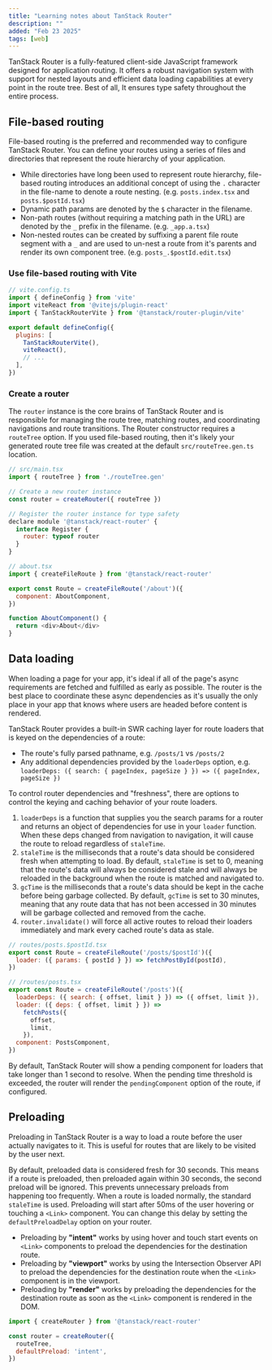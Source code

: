 ```yaml
---
title: "Learning notes about TanStack Router"
description: ""
added: "Feb 23 2025"
tags: [web]
---
```


TanStack Router is a fully-featured client-side JavaScript framework designed for application routing. It offers a robust navigation system with support for nested layouts and efficient data loading capabilities at every point in the route tree. Best of all, It ensures type safety throughout the entire process.

## File-based routing
File-based routing is the preferred and recommended way to configure TanStack Router. You can define your routes using a series of files and directories that represent the route hierarchy of your application.

- While directories have long been used to represent route hierarchy, file-based routing introduces an additional concept of using the `.` character in the file-name to denote a route nesting. (e.g. `posts.index.tsx` and `posts.$postId.tsx`)
- Dynamic path params are denoted by the `$` character in the filename. 
- Non-path routes (without requiring a matching path in the URL) are denoted by the `_` prefix in the filename. (e.g. `_app.a.tsx`)
- Non-nested routes can be created by suffixing a parent file route segment with a `_` and are used to un-nest a route from it's parents and render its own component tree. (e.g. `posts_.$postId.edit.tsx`)

### Use file-based routing with Vite

```js
// vite.config.ts
import { defineConfig } from 'vite'
import viteReact from '@vitejs/plugin-react'
import { TanStackRouterVite } from '@tanstack/router-plugin/vite'

export default defineConfig({
  plugins: [
    TanStackRouterVite(),
    viteReact(),
    // ...
  ],
})
```

### Create a router
The `router` instance is the core brains of TanStack Router and is responsible for managing the route tree, matching routes, and coordinating navigations and route transitions. The Router constructor requires a `routeTree` option. If you used file-based routing, then it's likely your generated route tree file was created at the default `src/routeTree.gen.ts` location.

```js
// src/main.tsx
import { routeTree } from './routeTree.gen'

// Create a new router instance
const router = createRouter({ routeTree })

// Register the router instance for type safety
declare module '@tanstack/react-router' {
  interface Register {
    router: typeof router
  }
}
```

```js
// about.tsx
import { createFileRoute } from '@tanstack/react-router'

export const Route = createFileRoute('/about')({
  component: AboutComponent,
})

function AboutComponent() {
  return <div>About</div>
}
```

## Data loading
When loading a page for your app, it's ideal if all of the page's async requirements are fetched and fulfilled as early as possible. The router is the best place to coordinate these async dependencies as it's usually the only place in your app that knows where users are headed before content is rendered.

TanStack Router provides a built-in SWR caching layer for route loaders that is keyed on the dependencies of a route:
- The route's fully parsed pathname, e.g. `/posts/1` vs `/posts/2`
- Any additional dependencies provided by the `loaderDeps` option, e.g. `loaderDeps: ({ search: { pageIndex, pageSize } }) => ({ pageIndex, pageSize })`

To control router dependencies and "freshness", there are options to control the keying and caching behavior of your route loaders.
1. `loaderDeps` is a function that supplies you the search params for a router and returns an object of dependencies for use in your `loader` function. When these deps changed from navigation to navigation, it will cause the route to reload regardless of `staleTime`.
2. `staleTime` is the milliseconds that a route's data should be considered fresh when attempting to load. By default, `staleTime` is set to 0, meaning that the route's data will always be considered stale and will always be reloaded in the background when the route is matched and navigated to.
3. `gcTime` is the milliseconds that a route's data should be kept in the cache before being garbage collected. By default, `gcTime` is set to 30 minutes, meaning that any route data that has not been accessed in 30 minutes will be garbage collected and removed from the cache.
4. `router.invalidate()` will force all active routes to reload their loaders immediately and mark every cached route's data as stale.

```js
// routes/posts.$postId.tsx
export const Route = createFileRoute('/posts/$postId')({
  loader: ({ params: { postId } }) => fetchPostById(postId),
})
```

```js
// /routes/posts.tsx
export const Route = createFileRoute('/posts')({
  loaderDeps: ({ search: { offset, limit } }) => ({ offset, limit }),
  loader: ({ deps: { offset, limit } }) =>
    fetchPosts({
      offset,
      limit,
    }),
  component: PostsComponent,
})
```

By default, TanStack Router will show a pending component for loaders that take longer than 1 second to resolve. When the pending time threshold is exceeded, the router will render the `pendingComponent` option of the route, if configured.

## Preloading
Preloading in TanStack Router is a way to load a route before the user actually navigates to it. This is useful for routes that are likely to be visited by the user next.

By default, preloaded data is considered fresh for 30 seconds. This means if a route is preloaded, then preloaded again within 30 seconds, the second preload will be ignored. This prevents unnecessary preloads from happening too frequently. When a route is loaded normally, the standard `staleTime` is used. Preloading will start after 50ms of the user hovering or touching a `<Link>` component. You can change this delay by setting the `defaultPreloadDelay` option on your router.

- Preloading by **"intent"** works by using hover and touch start events on `<Link>` components to preload the dependencies for the destination route.
- Preloading by **"viewport"** works by using the Intersection Observer API to preload the dependencies for the destination route when the `<Link>` component is in the viewport.
- Preloading by **"render"** works by preloading the dependencies for the destination route as soon as the `<Link>` component is rendered in the DOM.

```js
import { createRouter } from '@tanstack/react-router'

const router = createRouter({
  routeTree,
  defaultPreload: 'intent',
})
```
